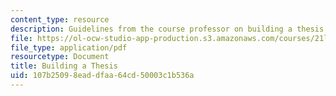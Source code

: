 ```yaml
---
content_type: resource
description: Guidelines from the course professor on building a thesis.
file: https://ol-ocw-studio-app-production.s3.amazonaws.com/courses/21l-430-popular-narrative-masterminds-fall-2004/107b25098eaddfaa64cd50003c1b536a_MIT21L_430F04_thesis.pdf
file_type: application/pdf
resourcetype: Document
title: Building a Thesis
uid: 107b2509-8ead-dfaa-64cd-50003c1b536a
---
```

